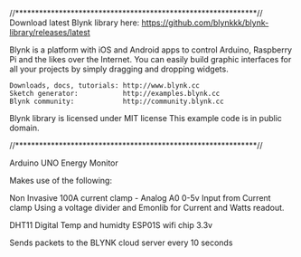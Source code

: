 //*************************************************************//
  Download latest Blynk library here:
    https://github.com/blynkkk/blynk-library/releases/latest

  Blynk is a platform with iOS and Android apps to control
  Arduino, Raspberry Pi and the likes over the Internet.
  You can easily build graphic interfaces for all your
  projects by simply dragging and dropping widgets.

    Downloads, docs, tutorials: http://www.blynk.cc
    Sketch generator:           http://examples.blynk.cc
    Blynk community:            http://community.blynk.cc
                            

  Blynk library is licensed under MIT license
  This example code is in public domain.

 //*************************************************************//
 
Arduino UNO Energy Monitor

Makes use of the following:

Non Invasive 100A current clamp - Analog A0 0-5v Input from Current clamp
Using a voltage divider and Emonlib for Current and Watts readout.

DHT11 Digital Temp and humidty 
ESP01S wifi chip 3.3v


Sends packets to the BLYNK cloud server every 10 seconds




